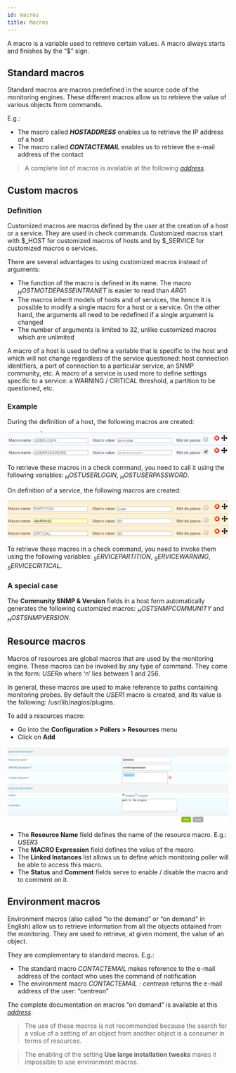 ```yaml
---
id: macros
title: Macros
---
```


A macro is a variable used to retrieve certain values.
A macro always starts and finishes by the “$” sign.

## Standard macros

Standard macros are macros predefined in the source code of the monitoring engines. These different macros allow us to
retrieve the value of various objects from commands.

E.g.:

* The macro called **$HOSTADDRESS$** enables us to retrieve the IP address of a host
* The macro called **$CONTACTEMAIL$** enables us to retrieve the e-mail address of the contact

> A complete list of macros is available at the following *[address](https://assets.nagios.com/downloads/nagioscore/docs/nagioscore/3/en/macrolist.html)*.

## Custom macros

### Definition

Customized macros are macros defined by the user at the creation of a host or a service. They are used in check
commands. Customized macros start with $_HOST for customized macros of hosts and by $_SERVICE for customized macros o
services.

There are several advantages to using customized macros instead of arguments:

* The function of the macro is defined in its name. The macro $_HOSTMOTDEPASSEINTRANET$ is easier to read than $ARG1$
* The macros inherit models of hosts and of services, the hence it is possible to modify a single macro for a host or a
  service. On the other hand, the arguments all need to be redefined if a single argument is changed
* The number of arguments is limited to 32, unlike customized macros which are unlimited

A macro of a host is used to define a variable that is specific to the host and which will not change regardless of the
service questioned: host connection identifiers, a port of connection to a particular service, an SNMP community, etc.
A macro of a service is used more to define settings specific to a service: a WARNING / CRITICAL threshold, a partition
to be questioned, etc.

### Example

During the definition of a host, the following macros are created:

![image](../../assets/configuration/01hostmacros.png)

To retrieve these macros in a check command, you need to call it using the following variables: $_HOSTUSERLOGIN$,
$_HOSTUSERPASSWORD$.

On definition of a service, the following macros are created:

![image](../../assets/configuration/01servicemacros.png)

To retrieve these macros in a check command, you need to invoke them using the following variables: $_SERVICEPARTITION$,
$_SERVICEWARNING$, $_SERVICECRITICAL$.

### A special case

The **Community SNMP & Version** fields in a host form automatically generates the following customized macros:
$_HOSTSNMPCOMMUNITY$ and $_HOSTSNMPVERSION$.

## Resource macros

Macros of resources are global macros that are used by the monitoring engine. These macros can be invoked by any type
of command. They come in the form: $USERn$ where ‘n’ lies between 1 and 256.

In general, these macros are used to make reference to paths containing monitoring probes. By default the $USER1$
macro is created, and its value is the following: /usr/lib/nagios/plugins.

To add a resources macro:

* Go into the **Configuration \> Pollers \> Resources** menu
* Click on **Add**

![image](../../assets/configuration/01macrosressources.png)

* The **Resource Name** field defines the name of the resource macro. E.g.: $USER3$
* The **MACRO Expression** field defines the value of the macro.
* The **Linked Instances** list allows us to define which monitoring poller will be able to access this macro.
* The **Status** and **Comment** fields serve to enable / disable the macro and to comment on it.

## Environment macros

Environment macros (also called “to the demand” or “on demand” in English) allow us to retrieve information from all
the objects obtained from the monitoring. They are used to retrieve, at given moment, the value of an object.

They are complementary to standard macros. E.g.:

* The standard macro $CONTACTEMAIL$ makes reference to the e-mail address of the contact who uses the command of
  notification
* The environment macro $CONTACTEMAIL:centreon$ returns the e-mail address of the user: “centreon”

The complete documentation on macros “on demand” is available at this *[address](https://assets.nagios.com/downloads/nagioscore/docs/nagioscore/3/en/macros.html)*.

> The use of these macros is not recommended because the search for a value of a setting of an object from another
object is a consumer in terms of resources.

> The enabling of the setting **Use large installation tweaks** makes it impossible to use environment macros.
